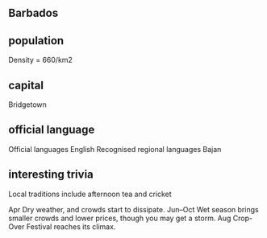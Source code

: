 ## Barbados
##  population
Density = 660/km2

##  capital
Bridgetown
 
##  official language
Official languages	English
Recognised regional languages	Bajan

##  interesting trivia
Local traditions include afternoon tea and cricket

Apr Dry weather, and crowds start to dissipate.
Jun–Oct Wet season brings smaller crowds and lower prices, though you may get a storm.
Aug Crop-Over Festival reaches its climax.
